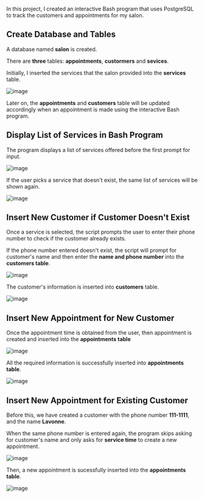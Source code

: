 In this project, I created an interactive Bash program that uses PostgreSQL to track the customers and appointments for my salon.

Create Database and Tables
-
A database named **salon** is created. 

There are **three** tables: **appointments**, **custormers** and **sevices**.

Initially, I inserted the services that the salon provided into the **services** table.

![image](https://github.com/polimteo/freecodecamp-salon-appointment--scheduler/assets/167663336/c3818134-6b0c-4c43-aba3-52427a073085)

Later on, the **appointments** and **customers** table will be updated accordingly when an appointment is made using the interactive Bash program.

Display List of Services in Bash Program
-
The program displays a list of services offered before the first prompt for input.

![image](https://github.com/polimteo/freecodecamp-salon-appointment--scheduler/assets/167663336/7486af2d-cc81-4458-954b-6fb07fd2b3ae)

If the user picks a service that doesn't exist, the same list of services will be shown again.

![image](https://github.com/polimteo/freecodecamp-salon-appointment--scheduler/assets/167663336/768d2fb4-373c-4c57-a3da-03867c910e1b)

Insert New Customer if Customer Doesn't Exist
-
Once a service is selected, the script prompts the user to enter their phone number to check if the customer already exists.

If the phone number entered doesn't exist, the script will prompt for customer's name and then enter the **name and phone number** into the **customers table**.

![image](https://github.com/polimteo/freecodecamp-salon-appointment--scheduler/assets/167663336/7844bad7-4618-4783-9777-7b874eb868db)

The customer's information is inserted into **customers** table.

![image](https://github.com/polimteo/freecodecamp-salon-appointment--scheduler/assets/167663336/994a40a3-4dfd-4a64-93d4-26122c0fd3d7)

Insert New Appointment for New Customer
-

Once the appointment time is obtained from the user, then appointment is created and inserted into the **appointments table**

![image](https://github.com/polimteo/freecodecamp-salon-appointment--scheduler/assets/167663336/48920abd-6f9f-4c7f-acb0-8f54b96aa4d9)

All the required information is successfully inserted into **appointments table**.

![image](https://github.com/polimteo/freecodecamp-salon-appointment--scheduler/assets/167663336/244916a1-e552-41f9-a562-a4ab3d8acb04)

Insert New Appointment for Existing Customer
-

Before this, we have created a customer with the phone number **111-1111**, and the name **Lavonne**.

When the same phone number is entered again, the program skips asking for customer's name and only asks for **service time** to create a new appointment.

![image](https://github.com/polimteo/freecodecamp-salon-appointment--scheduler/assets/167663336/0b4df785-51c3-420a-a13f-16a252cedc81)

Then, a new appointment is sucessfully inserted into the **appointments table**.

![image](https://github.com/polimteo/freecodecamp-salon-appointment--scheduler/assets/167663336/01423161-9cb5-41ae-89e6-48a16539610b)

